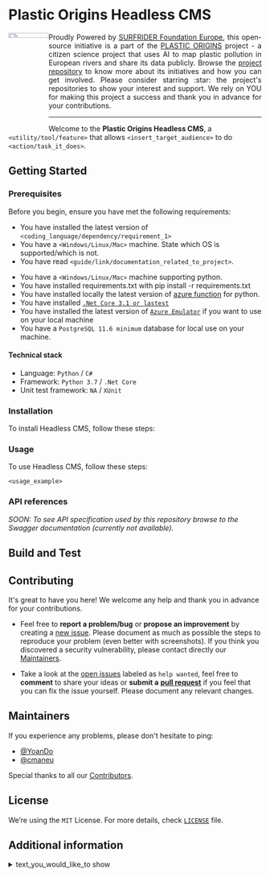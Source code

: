 <h1 align="left">Plastic Origins Headless CMS</h1>

<a href="https://www.plasticorigins.eu/"><img width="80px" src="https://github.com/surfriderfoundationeurope/The-Plastic-Origins-Project/blob/master/assets/PlasticOrigins_logo.png" width="5%" height="5%" align="left" hspace="0" vspace="0"></a>

  <p align="justify">Proudly Powered by <a href="https://surfrider.eu/">SURFRIDER Foundation Europe</a>, this open-source initiative is a part of the <a href="https://www.plasticorigins.eu/">PLASTIC ORIGINS</a> project - a citizen science project that uses AI to map plastic pollution in European rivers and share its data publicly. Browse the <a href="https://github.com/surfriderfoundationeurope/The-Plastic-Origins-Project">project repository</a> to know more about its initiatives and how you can get involved. Please consider starring :star: the project's repositories to show your interest and support. We rely on YOU for making this project a success and thank you in advance for your contributions.</p>

_________________

<!--- OPTIONAL: You can add badges and shields to reflect the current status of the project, the licence it uses and if any dependencies it uses are up-to-date. Plus they look pretty cool! You can find a list of badges or design your own at https://shields.io/ --->

<!--- TODO: Give a short introduction of product. Let this section explain the objectives or the motivation behind this product. Add a line of information text about what the product does. Your introduction should be around 2 or 3 sentences.--->

<!--- These are just EXAMPLE: add, duplicate or remove as required --->
Welcome to the **Plastic Origins Headless CMS**, a `<utility/tool/feature>` that allows `<insert_target_audience>` to do `<action/task_it_does>`.

## Getting Started
<!--- This section guides users through getting your code up and running on their own system.--->

### Prerequisites

Before you begin, ensure you have met the following requirements:
<!--- These are just EXAMPLE requirements: add, duplicate or remove as required --->
* You have installed the latest version of `<coding_language/dependency/requirement_1>`
* You have a `<Windows/Linux/Mac>` machine. State which OS is supported/which is not.
* You have read `<guide/link/documentation_related_to_project>`.
<!--- More EXAMPLEs from another project's repos: add, duplicate or remove as required --->
* You have a `<Windows/Linux/Mac>` machine supporting python.
* You have installed requirements.txt with pip install -r requirements.txt
* You have installed locally the latest version of [azure function](https://docs.microsoft.com/fr-fr/azure/azure-functions/create-first-function-cli-python?tabs=azure-cli%2Cbash%2Cbrowser#configure-your-local-environment) for python.
* You have installed [`.Net Core 3.1 or lastest`](https://dotnet.microsoft.com/download/dotnet/3.1)
* You have installed the latest version of [`Azure Emulator`](https://docs.microsoft.com/en-us/azure/storage/common/storage-use-emulator) if you want to use on your local machine
* You have a `PostgreSQL 11.6 minimum` database for local use on your machine.

#### Technical stack
<!--- These are just EXAMPLE from another project's repos: add, duplicate or remove as required --->
* Language: `Python` / `C#`
* Framework: `Python 3.7` / `.Net Core`
* Unit test framework: `NA` / `XUnit`

### Installation
<!--- TODO: It's a code block illustrating how to install. Include any system-specific information needed for installation. If there are multiple versions which the user may interface with, an updating section would be useful. Add Dependencies subsection if there are unusual dependencies or dependencies that must be manually installed.--->

<!--- These are just EXAMPLE (copied from current readme file): add, duplicate or remove as required --->
To install Headless CMS, follow these steps:

### Usage
<!---TODO: It's a code block illustrating common usage that might cover basic choices that may affect usage (for instance, if JavaScript, cover promises/callbacks, ES6). If CLI importable, code block indicating both import functionality and usage (if CLI functionality exists, add CLI subsection).If relevant, point to a runnable file for the usage code.--->

<!--- These are just EXAMPLE: Add run commands and examples you think users will find useful or remove this section if not applicable.  --->

To use Headless CMS, follow these steps:

```
<usage_example>
```

<!--- If needed add here any Extra Sections (must have their own titles).Specifically, the Security section should be here if it wasn't important enough to be placed above.-->

### API references
<!---TODO: Describe exported functions and objects. Describe signatures, return types, callbacks, and events. Cover types covered where not obvious. Describe caveats. If using an external API generator (like go-doc, js-doc, or so on), point to an external API.md file. This can be the only item in the section, if present. Add information or remove this section if not applicable. --->

<!--- If an external API file is work in progress and/or you are planning to host API specification in the Swagger documentation, you can use the text below as EXAMPLE (add, duplicate or remove as required): -->
*SOON: To see API specification used by this repository browse to the Swagger documentation (currently not available).*

## Build and Test
<!---TODO: Describe and show how to build your code and run the tests. Add information or remove this section if not applicable.--->

## Contributing

It's great to have you here! We welcome any help and thank you in advance for your contributions.

* Feel free to **report a problem/bug** or **propose an improvement** by creating a [new issue](https://github.com/surfriderfoundationeurope/plastic-origin-web-cms/issues). Please document as much as possible the steps to reproduce your problem (even better with screenshots). If you think you discovered a security vulnerability, please contact directly our [Maintainers](##Maintainers).

* Take a look at the [open issues](https://github.com/surfriderfoundationeurope/plastic-origin-web-cms/issues) labeled as `help wanted`, feel free to **comment** to share your ideas or **submit a** [**pull request**](https://github.com/surfriderfoundationeurope/plastic-origin-web-cms/pulls) if you feel that you can fix the issue yourself. Please document any relevant changes.

## Maintainers

If you experience any problems, please don't hesitate to ping:
<!--- Check and update the list of Maintainers and their GIThub contacts -->
* [@YoanDo](https://github.com/YoanDo)
* [@cmaneu](https://github.com/cmaneu)

Special thanks to all our [Contributors](https://github.com/orgs/surfriderfoundationeurope/people).

## License

We’re using the `MIT` License. For more details, check [`LICENSE`](https://github.com/surfriderfoundationeurope/plastic-origin-web-cms/blob/main/LICENSE) file.

## Additional information
<!--- These are just EXAMPLE: Add information or remove this section if not applicable. --->
<details>
<summary>text_you_would_like_to show</summary>

<!--- TODO: Write here detils that you would like to hide under the summary line of this section ---> `

</details>
